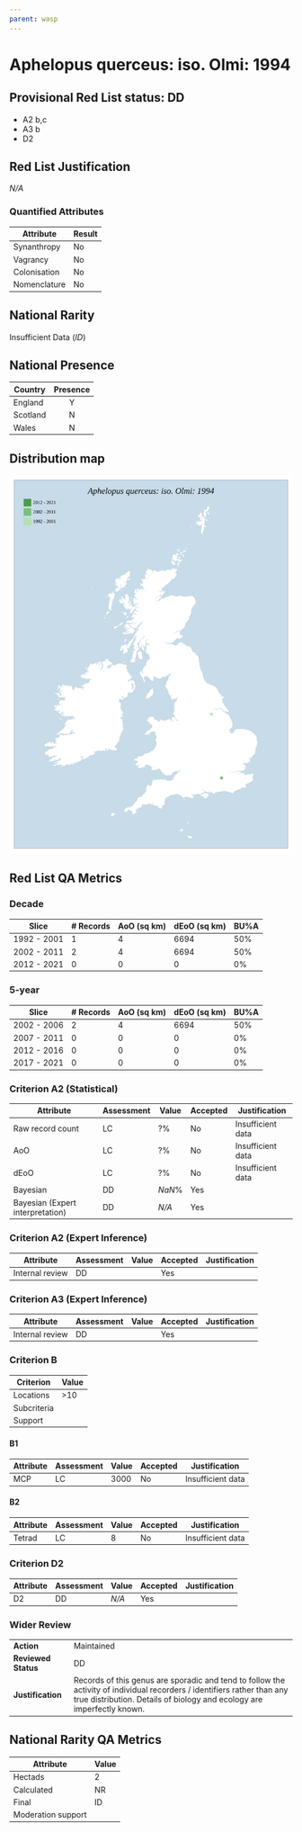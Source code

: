 ```yaml
---
parent: wasp
---
```

# Aphelopus querceus: iso. Olmi: 1994

## Provisional Red List status: DD
- A2 b,c
- A3 b
- D2

## Red List Justification
*N/A*
### Quantified Attributes
|Attribute|Result|
|---|---|
|Synanthropy|No|
|Vagrancy|No|
|Colonisation|No|
|Nomenclature|No|


## National Rarity
Insufficient Data (*ID*)

## National Presence
|Country|Presence
|---|:-:|
|England|Y|
|Scotland|N|
|Wales|N|


## Distribution map
![](../map/2.svg)

## Red List QA Metrics
### Decade
| Slice | # Records | AoO (sq km) | dEoO (sq km) |BU%A |
|---|---|---|---|---|
|1992 - 2001|1|4|6694|50%|
|2002 - 2011|2|4|6694|50%|
|2012 - 2021|0|0|0|0%|
### 5-year
| Slice | # Records | AoO (sq km) | dEoO (sq km) |BU%A |
|---|---|---|---|---|
|2002 - 2006|2|4|6694|50%|
|2007 - 2011|0|0|0|0%|
|2012 - 2016|0|0|0|0%|
|2017 - 2021|0|0|0|0%|
### Criterion A2 (Statistical)
|Attribute|Assessment|Value|Accepted|Justification
|---|---|---|---|---|
|Raw record count|LC|?%|No|Insufficient data|
|AoO|LC|?%|No|Insufficient data|
|dEoO|LC|?%|No|Insufficient data|
|Bayesian|DD|*NaN*%|Yes||
|Bayesian (Expert interpretation)|DD|*N/A*|Yes||
### Criterion A2 (Expert Inference)
|Attribute|Assessment|Value|Accepted|Justification
|---|---|---|---|---|
|Internal review|DD||Yes||
### Criterion A3 (Expert Inference)
|Attribute|Assessment|Value|Accepted|Justification
|---|---|---|---|---|
|Internal review|DD||Yes||
### Criterion B
|Criterion| Value|
|---|---|
|Locations|>10|
|Subcriteria||
|Support||
#### B1
|Attribute|Assessment|Value|Accepted|Justification
|---|---|---|---|---|
|MCP|LC|3000|No|Insufficient data|
#### B2
|Attribute|Assessment|Value|Accepted|Justification
|---|---|---|---|---|
|Tetrad|LC|8|No|Insufficient data|
### Criterion D2
|Attribute|Assessment|Value|Accepted|Justification
|---|---|---|---|---|
|D2|DD|*N/A*|Yes||
### Wider Review
|  |  |
|---|---|
|**Action**|Maintained|
|**Reviewed Status**|DD|
|**Justification**|Records of this genus are sporadic and tend to follow the activity of individual recorders / identifiers rather than any true distribution. Details of biology and ecology are imperfectly known.|


## National Rarity QA Metrics
|Attribute|Value|
|---|---|
|Hectads|2|
|Calculated|NR|
|Final|ID|
|Moderation support||



